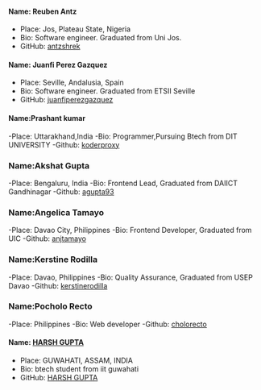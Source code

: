 #### Name: Reuben Antz
 - Place: Jos, Plateau State, Nigeria
 - Bio: Software engineer. Graduated from Uni Jos.
 - GitHub: [antzshrek](https://github.com/antzshrek)

#### Name: Juanfi Perez Gazquez
- Place: Seville, Andalusia, Spain
- Bio: Software engineer. Graduated from ETSII Seville
- GitHub: [juanfiperezgazquez](https://github.com/juanfiperezgazquez)



#### Name:Prashant kumar
-Place: Uttarakhand,India
-Bio: Programmer,Pursuing Btech from DIT UNIVERSITY
-Github: [koderproxy](https://github.com/koderproxy)

### Name:Akshat Gupta
-Place: Bengaluru, India
-Bio: Frontend Lead, Graduated from DAIICT Gandhinagar
-Github: [agupta93](https://github.com/agupta93)


### Name:Angelica Tamayo
-Place: Davao City, Philippines
-Bio: Frontend Developer, Graduated from UIC
-Github: [anjtamayo](https://github.com/angelicaT3)


### Name:Kerstine Rodilla
-Place: Davao, Philippines
-Bio: Quality Assurance, Graduated from USEP Davao
-Github: [kerstinerodilla](https://github.com/kerstinerodilla)


### Name:Pocholo Recto
-Place: Philippines
-Bio: Web developer
-Github: [cholorecto](https://github.com/cholorecto)

#### Name: [HARSH GUPTA](https://github.com/khiladimahan1210)
- Place: GUWAHATI, ASSAM, INDIA
- Bio:  btech student from iit guwahati
- GitHub: [HARSH GUPTA](https://github.com/khiladimahan1210)
